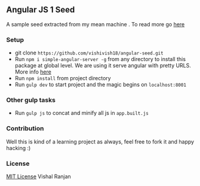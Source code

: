 ## Angular JS 1 Seed
A sample seed extracted from my mean machine . To read more go [here](https://github.com/vishivish18/mean-machine)

### Setup
* git clone `https://github.com/vishivish18/angular-seed.git`
* Run `npm i simple-angular-server -g` from any directory to install this package at global level. We are using it serve angular with pretty URLS. More info [here](https://www.npmjs.com/package/simple-angular-server)
* Run `npm install` from project directory
* Run `gulp dev` to start project and the magic begins on `localhost:8001`

### Other gulp tasks
* Run `gulp js` to concat and minify all js in `app.built.js`




### Contribution
Well this is kind of a learning project as always, feel free to fork it and happy hacking :)

### License
[MIT License](http://mit-license.org/)
Vishal Ranjan
